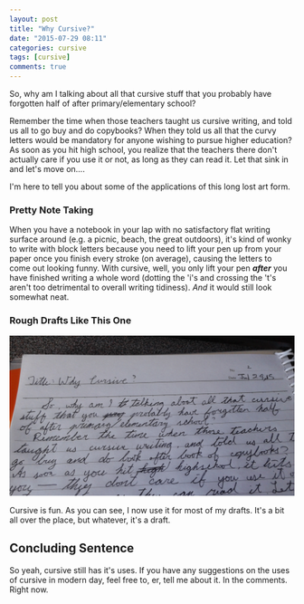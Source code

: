 ```yaml
---
layout: post
title: "Why Cursive?"
date: "2015-07-29 08:11"
categories: cursive
tags: [cursive]
comments: true
---
```


So, why am I talking about all that cursive stuff that you probably have
forgotten half of after primary/elementary school?

Remember the time when those teachers taught us cursive writing, and told us all
to go buy and do copybooks? When they told us all that the curvy letters would
be mandatory for anyone wishing to pursue higher education? As soon as you hit
high school, you realize that the teachers there don't actually care if you use
it or not, as long as they can read it. Let that sink in and let's move on....

I'm here to tell you about some of the applications of this long lost art form.


### Pretty Note Taking

When you have a notebook in your lap with no satisfactory flat writing surface
around (e.g. a picnic, beach, the great outdoors), it's kind of wonky to write
with block letters because you need to lift your pen up from your paper once you
finish every stroke (on average), causing the letters to come out looking funny.
With cursive, well, you only lift your pen ___after___ you have finished writing
a whole word (dotting the 'i's and crossing the 't's aren't too detrimental to
overall writing tidiness). _And_ it would still look somewhat neat.


### Rough Drafts Like This One

![The Rough Draft of this very blog post][1]

Cursive is fun. As you can see, I now use it for most of my drafts. It's a bit
all over the place, but whatever, it's a draft.


## Concluding Sentence

So yeah, cursive still has it's uses. If you have any suggestions on the uses of
cursive in modern day, feel free to, er, tell me about it. In the comments.
Right now.


[1]: /res/images/cursive_land.jpg
